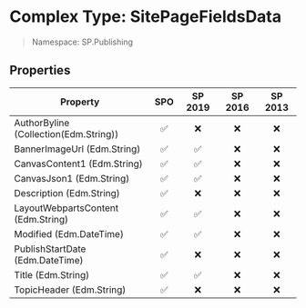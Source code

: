 # Complex Type: SitePageFieldsData

> Namespace: SP.Publishing

## Properties

Property | SPO | SP 2019 | SP 2016 | SP 2013
----------|:---:|:-------:|:-------:|:-------:
AuthorByline (Collection(Edm.String)) | ✅ | ❌ | ❌ | ❌
BannerImageUrl (Edm.String) | ✅ | ✅ | ❌ | ❌
CanvasContent1 (Edm.String) | ✅ | ✅ | ❌ | ❌
CanvasJson1 (Edm.String) | ✅ | ✅ | ❌ | ❌
Description (Edm.String) | ✅ | ❌ | ❌ | ❌
LayoutWebpartsContent (Edm.String) | ✅ | ✅ | ❌ | ❌
Modified (Edm.DateTime) | ✅ | ✅ | ❌ | ❌
PublishStartDate (Edm.DateTime) | ✅ | ❌ | ❌ | ❌
Title (Edm.String) | ✅ | ✅ | ❌ | ❌
TopicHeader (Edm.String) | ✅ | ❌ | ❌ | ❌